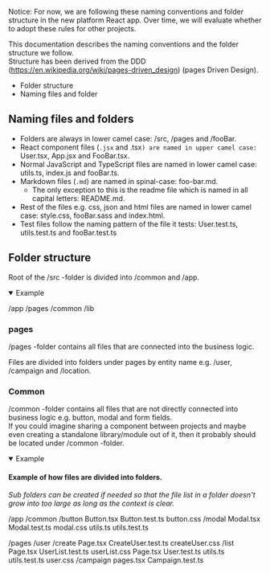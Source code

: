 Notice: For now, we are following these naming conventions and folder structure in the new platform React app. Over time, we will evaluate whether to adopt these rules for other projects.

This documentation describes the naming conventions and the folder structure we follow.\
Structure has been derived from the DDD (https://en.wikipedia.org/wiki/pages-driven_design) (pages Driven Design).

- Folder structure
- Naming files and folder

## Naming files and folders

- Folders are always in lower camel case: /src, /pages and /fooBar.
- React component files (`.jsx` and .tsx`) are named in upper camel case: `User.tsx, App.jsx and FooBar.tsx.
- Normal JavaScript and TypeScript files are named in lower camel case: utils.ts, index.js and fooBar.ts.
- Markdown files (`.md`) are named in spinal-case: foo-bar.md.
  - The only exception to this is the readme file which is named in all capital letters: README.md.
- Rest of the files e.g. css, json and html files are named in lower camel case: style.css, fooBar.sass and index.html.
- Test files follow the naming pattern of the file it tests: User.test.ts, utils.test.ts and fooBar.test.ts

## Folder structure

Root of the /src -folder is divided into /common and /app.

<details open>
<summary>Example</summary>

/app
  /pages
/common
/lib
</details>

### pages

/pages -folder contains all files that are connected into the business logic.

Files are divided into folders under pages by entity name e.g. /user, /campaign and /location.

### Common

/common -folder contains all files that are not directly connected into business logic e.g. button, modal and form fields.\
If you could imagine sharing a component between projects and maybe even creating a standalone library/module out of it, then it probably should be located under /common -folder.

<details open>
<summary>Example</summary>

#### Example of how files are divided into folders.

_Sub folders can be created if needed so that the file list in a folder doesn't grow into too large as long as the context is clear._

/app
  /common
    /button
      Button.tsx
      Button.test.ts
      button.css
    /modal
      Modal.tsx
      Modal.test.ts
      modal.css
      utils.ts
      utils.test.ts
      
  /pages
    /user
      /create
        Page.tsx
        CreateUser.test.ts
        createUser.css
      /list
        Page.tsx
        UserList.test.ts
        userList.css
      Page.tsx
      User.test.ts
      utils.ts
      utils.test.ts
      user.css
    /campaign
      pages.tsx
      Campaign.test.ts

</details>